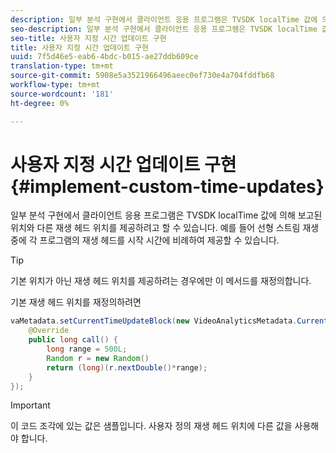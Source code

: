 ```yaml
---
description: 일부 분석 구현에서 클라이언트 응용 프로그램은 TVSDK localTime 값에 의해 보고된 위치와 다른 재생 헤드 위치를 제공하려고 할 수 있습니다. 예를 들어 선형 스트림 재생 중에 각 프로그램의 재생 헤드를 시작 시간에 비례하여 제공할 수 있습니다.
seo-description: 일부 분석 구현에서 클라이언트 응용 프로그램은 TVSDK localTime 값에 의해 보고된 위치와 다른 재생 헤드 위치를 제공하려고 할 수 있습니다. 예를 들어 선형 스트림 재생 중에 각 프로그램의 재생 헤드를 시작 시간에 비례하여 제공할 수 있습니다.
seo-title: 사용자 지정 시간 업데이트 구현
title: 사용자 지정 시간 업데이트 구현
uuid: 7f5d46e5-eab6-4bdc-b015-ae27ddb609ce
translation-type: tm+mt
source-git-commit: 5908e5a3521966496aeec0ef730e4a704fddfb68
workflow-type: tm+mt
source-wordcount: '181'
ht-degree: 0%

---
```



# 사용자 지정 시간 업데이트 구현 {#implement-custom-time-updates}

일부 분석 구현에서 클라이언트 응용 프로그램은 TVSDK localTime 값에 의해 보고된 위치와 다른 재생 헤드 위치를 제공하려고 할 수 있습니다. 예를 들어 선형 스트림 재생 중에 각 프로그램의 재생 헤드를 시작 시간에 비례하여 제공할 수 있습니다.

>[!TIP]
>
>기본 위치가 아닌 재생 헤드 위치를 제공하려는 경우에만 이 메서드를 재정의합니다.

기본 재생 헤드 위치를 재정의하려면

```java
vaMetadata.setCurrentTimeUpdateBlock(new VideoAnalyticsMetadata.CurrentTimeUpdateBlock() { 
    @Override 
    public long call() { 
        long range = 500L; 
        Random r = new Random() 
        return (long)(r.nextDouble()*range); 
    } 
});
```

>[!IMPORTANT]
>
>이 코드 조각에 있는 값은 샘플입니다. 사용자 정의 재생 헤드 위치에 다른 값을 사용해야 합니다.